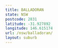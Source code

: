 ```yaml
---
title: BALLADORAN
state: NSW
postcode: 2831
latitude: -31.927892
longitude: 146.615174
url: /nsw/balladoran/
layout: suburb
---
```

